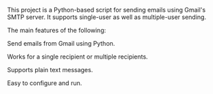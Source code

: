 This project is a Python-based script for sending emails using Gmail's SMTP server. It supports single-user as well as multiple-user sending.

The main features of the following:

Send emails from Gmail using Python.

Works for a single recipient or multiple recipients.

Supports plain text messages.

Easy to configure and run.




